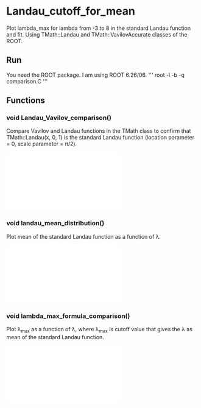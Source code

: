 # Landau_cutoff_for_mean

Plot lambda_max for lambda from -3 to 8 in the standard Landau function and fit.
Using TMath::Landau and TMath::VavilovAccurate classes of the ROOT.

## Run
You need the ROOT package.
I am using ROOT 6.26/06.
'''
root -l -b -q comparison.C
'''

## Functions

### void Landau_Vavilov_comparison()

Compare Vavilov and Landau functions in the TMath class to confirm that TMath::Landau(x, 0, 1) is the standard Landau function (location parameter = 0, scale parameter = &pi;/2).

![output](Vavilov_Landau_comparison.pdf)

### void landau_mean_distribution()

Plot mean of the standard Landau function as a function of &lambda;.

![output](lambda_mean_distribution.pdf)

### void lambda_max_formula_comparison()

Plot &lambda;<sub>max</sub> as a function of &lambda;, where &lambda;<sub>max</sub> is cutoff value that gives the &lambda; as mean of the standard Landau function.

![output](lambda_max_formula_comparison.pdf)
